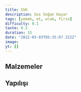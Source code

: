 ```yaml
---
title: SSK
description: Sos Soğan Kaşar
tags: [yemek, et, ocak, firin]
difficulty: 0.1
taste: 0.3
duration: 15
date: "2022-03-03T05:35:07.322Z"
image:
yt: []
---
```


## Malzemeler

## Yapılışı
